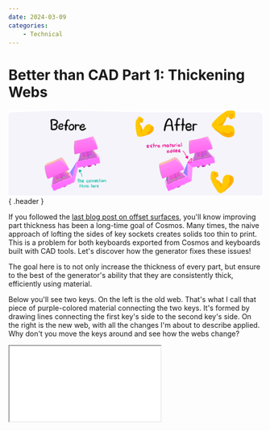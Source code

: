 ```yaml
---
date: 2024-03-09
categories:
    - Technical
---
```


# Better than CAD Part 1: Thickening Webs

![Comparison of old and new webs](../../assets/webthickness.png){ .header }

If you followed the [last blog post on offset surfaces](./offset-surfaces.md), you'll know improving part thickness has been a long-time goal of Cosmos. Many times, the naive approach of lofting the sides of key sockets creates solids too thin to print. This is a problem for both keyboards exported from Cosmos and keyboards built with CAD tools. Let's discover how the generator fixes these issues!

<!-- more -->

The goal here is to not only increase the thickness of every part, but ensure to the best of the generator's ability that they are consistently thick, efficiently using material.

Below you'll see two keys. On the left is the old web. That's what I call that piece of purple-colored material connecting the two keys. It's formed by drawing lines connecting the first key's side to the second key's side. On the right is the new web, with all the changes I'm about to describe applied. Why don't you move the keys around and see how the webs change?

<iframe scrolling="no" style="aspect-ratio: 160 / 50" src="../../embed/thickness" />

In the new web, I've strategically added some extra shapes. The top and bottom surfaces on the key sockets have been extended. This is the new magic that's making the web thicker.

![Added Shapes on the Web](../../assets/thickness-highlight.svg){ width=70% .center}

_I'll pull out my spline toolbox and fix this with some nice curves instead_, I hear you say. _My CAD software can fix this!_ Alright, but how do you ensure your splines never intersect the adjacent keycaps or switches? That the thickness is always consistent? That's the advantage of using these straight lines. Plus, you can always fillet the corners later.

Before diving in, here's a preview of what this post will walk through building. On the left is the original web from a keyboard. You can see the socket clipping through the side of the web. That means the thickness is going negative! On the right is the web automatically generated using these new algorithmic improvements.

![Changes to Web](../../assets/webchanges.png){ width = 400 .center }

## A Tale of Two Lines

The rest of this post is be structured as follows:

1. Figure out how big to make these extra shapes, assuming everything is in 2D.
2. Survive the challenge of thickening the web, but in 3D.

Without further ado, let's get mathin'.

### Math Time

![Labeled Points on the Web](../../assets/webmath.png){ width=300 .center}

Here's a diagram of the sockets from the perspective of socket A. I've fixed the location and orientation of the socket to make the math simpler. The socket on top, positioned at the origin (0,0), is the socket by which this extra triangular shape will be added. This new shape is parameterized by only one variable, $o_t$, that controls by how much the top surface is extended.

I shall find the slopes of the lines describing the top and bottom of the web. If you survived your math classes, you should remember your formulas. This line is going from $(o_t, 0)$ to $(p_{btx}, p_{bty})$:

$$
m = m_{bot} = m_{top} = \frac{p_{bty}}{p_{btx} - o_t}
$$

These slopes are equal because the lines are parallel (which gives constant thickness). The nifty trick that'll become apparent soon is that I'll solve for the top and bottom offsets independently. Notice I'm writing the equation of the slope using the top set of points. This means that only one variable, $o_t$, will show up in the equations. If you turned your screen upside-down, you might notice this problem looks pretty similar, except that all the text is unreadable. All this math therefore also applies to finding the offset on the underside.

I write the equations of both lines:

$$
\begin{align*}
\text{top: } y &= m(x - o_t) = mx - mo_t \\
\text{bottom: } y &= mx - t_a
\end{align*}
$$

To know the thickness, I need to measure the distance between the two parallel lines. What's that distance? [Wikipedia has our back!](https://wikipedia.org/wiki/Distance_between_two_parallel_lines). Because the equation for $t_{desired}$ contains absolute values and square roots, I use $(t_{desired})^2$ to make the math nicer .

$$
(t_{desired})^2 = \frac{(t_a - mo_t)^2}{m^2 + 1}
$$

There you have it! To solve for $o_t$, you plug everything into the equation above and solve. As there are some squared terms, you get a quadratic equation.[^1] The solution is pretty big, so I won't write it out. I figure you're already tired of math. Which is why we're about to do more math, because there's one small issue...

[^1]: A quadratic equations! Multiple solutions!? Imaginary solutions!? It's an unforunate situation. If there is no real solution, I use the maximum offset (i.e. how big the offset can get before running into adjacent keycaps or switches). If both solutions are negative, I use half the maximum offset. Zero and the maximum offsets are both reasonable offsets in this case, so I choose both by averaging :D Otherwise, I use the smallest nonnegative solution.

### Avoiding the Keycaps and Switches

There's a limit to how thick the web can be made. If it's too big in spots, it might run into the keycaps! Or it may run into the switches! Neither would be great.

To find the maximum offsets on the top surfaces of the web, I extend the line that passes through the $p_{bt}$ (the top point on the second socket) and the keycap's corner.

![Extrapolating the Maximum Top Offset](../../assets/weboffset.png){ width=300 .center}

In reality, finding this $p_{key}$ point is pretty difficult since keys can be oriented skew. Everything looks nicer in 2D :) Instead, I define $p_{key}$ relative to $p_{bt}$ using the switch's compressed height and offsetting some margin in the horizontal direction.

$$
o_{t,max} = p_{btx} - p_{bty} \frac{p_{keyx} - p_{btx}}{p_{keyy} - p_{bty}}
$$

For points on the bottom surface, the maximum offset is found pretty similarly. However, instead of working with keycaps, I instead project the socket's edge line straight. I also set the lower bound for this offset to be $t_{desired} / 2$ because switches typically don't come lose to the edge of the socket. That way, _some_ material always gets added on the bottom if required.

![Extrapolating the Maximum Bottom Offset](../../assets/webswitchoffset.png){ width=300 .center}

There's one more check performed to limit the offset: the wall boundary check. If offsetting moves a nearby wall, the wall can only be moved so much before it runs into the nearby walls. Therefore, I check that the offset does not lead to any wall intersections, and if it does, I decrease the offset until there are no intersections.

![Wall unable to be moved any more](../../assets/webwall.png){ width=360 .center}

### Conclusion

As you play with the demo above, you'll see the effects of the keycap and switch avoidance on the webs. It's a pretty smart algorithm!

I should also note that in all my diagrams, the web thickness matches the sockets thickness. Yet in reality, setting the web thickness to 80% of the socket thickness produces thick enough results but with fewer sharp edges. In expert mode, `webMinThicknessFactor` sets this ratio.

Anyways, that's all find and dandy for a 2D solution---but I've conveniently left out the fact that keyboards are in 3D, keys can be oriented skew to each other, and that the act of adding a line in 2D corresponds to adding a face in 3D. Besides, how do you even determine which sockets are neighbors? What if three keys are laid out in a triangle? Who's neighboring who now, huh?

## All Around Me Are Familiar Faces

In Cosmos, the web is computed as many interconnected triangles. Every vertex of a triangle is associated with some corner of a socket. Therefore, every triangle connects 2-3 distinct sockets.

![Triangles in the Mesh](../../assets/webtriangles.png){ width=320 .center}

Why triangles and not, say, quadrilaterals? Not every web can be subdivided into quadrilaterals. Take, for instance, three keys laid out in a triangle. Such a configuration will require a triangle at its center. A triangle is also the shape with the fewest sides.

### Triangles all the Way Down

In order to compute thicknesses, we'll need a way to examine a cross section of the web and examine it in 2D, just as described above. One logical point to take this cross section would be along the sides of every socket, as pictured below on the left.

![Web Cross Section Choices](../../assets/webcross.png){ width=640 .center}

However, this isn't quite the best. Imagine there are two sockets, positioned skew, such that their corners nearly touch on one side but diverge on the other. In this case, the divergent side should have some thickness added, while the touching side needs no extra material. Because of cases like these, the generator independently considers how much thickness to add for the left and right sides of the socket's edge, as shown above on the right.

Because of the specific way that the web is computed, every side of every socket neighbors a triangle. Two vertices of that triangle belong to this socket, while the third vertex belongs to a different socket. The two cross sections from the side's vertices to this third vertex make good candidates.

![The two candidate cross sections](../../assets/webcross2.png){ width=320 .center}

These candidates don't work as well when two keys are placed side by side. Instead, some other vertices on the neighboring socket would work better. What's required instead is to consider not only the neighboring triangle's vertex, but also vertices on neighboring triangles _of the neighboring triangle_. It's triangles all the way down!

![The vertices of the neighboring triangles and chosen cross sections](../../assets/webcross3.png){ width=320 .center}

In all, there are 3 neighbor points to consider and 7 total pairs. In addition to the 6 permutations of these three points, the assignment of two cross sections to the original point (2 pictures up) counts as an extra pair. The chosen pair will be closest to the vertices of the side (i.e. minimize the length of the yellow lines above) and be near-equally spaced from these vertices (i.e. the yellow lines have similar lengths).

The precise algorithm is as follows: First clamp the measured distances from side vertex to neighbor vertex to be at least 1mm. This allows the algorithm to work with tiny lengths. If one vertex is 1mm away and the other is 0.01mm away, the lengths are for all purposes equal. Then calculate the ratios of the distances between the pairs. If any pair has a distance ratio greater than 3:1 (or less than 1:3), it is discarded. Finally, the pair with the smallest sum of distances is chosen.

### Adding New Faces

At this point we have two cross sections, and with them we can compute how much each endpoint of the edge needs to be offset. So now, just move the vertices and call it a day right?

<center>_Right?_</center>

<center>_Right?_</center>

![Gap between socket and web walls](../../assets/webgap.png){ width=300 .center }

There's more work to be done. Moving the vertices creates empty holes around the key socket. Not only will these holes need to be filled with new triangles, but the nearby triangles must be split to avoid further holes.

![Process of splitting the web](../../assets/websplitting.png){ width=500 .center}

This section describes the face-splitting algorithm I developed for Cosmos. It operates on an array of vertices and an array of triangles containing pointers to the vertex array (or more accurately, every triangle records indices into the vertex array). There's a few desirable properties for it to have:

1. If a `vertices[i]`needs to be offset, then `vertices[i]` will be updated with the new vertex location. Then, wall computation will use the new vertex positions.
2. Every original vertex position must still be stored in `vertices`. That is to say, if a vertex is moved, its original location must be pushed to the end of `vertices`. Otherwise, there will be holes in the model.
3. If an edge is split, each face on either side of the edge must be divided into two faces. This also ensures no holes are added.
4. The order through which edges are traversed should have little effect on the resulting model.

The most critical decision in this algorithm is the choice of which edges to split. I choose to split the two edges on the key socket adjacent to the current edge. These edges are special in that they only have one adjacent face each, which means only one face per side must be split into two.

The new vertex is shifted into the location of the original vertex, while the original vertex is offset in place. Additionally, the references of vertices in the socket's points are updated so that the next socket edge that is examined has the correct set of points.

![Filled Gap between socket and web walls](../../assets/webgapfill.png){ width=300 .center }

This is how the same area looks after the new faces are added.

### Face Flip

This algorithm produces long thin faces when it splits edges. Sometimes they are desired. Other times, they are not.

![Socket sticking through the web in Manuform thumb cluster](../../assets/webintersect.png){ width=260 .center }

This image shows a socket sticking through the web in the Manuform thumb cluster. The keycap is orange/red because the generator is complaining that this model is not going to print well. The socket is intersecting the web because the dark purple triangle directly below the model is facing almost downwards, which pushes the triangle directly below it into the socket. These two triangles need to be modified in order to produce a well-formed model.

Therefore, the final step of the algorithm is to flip any edges that 1) Don't satisfy the Delaunay condition and for which 2) flipping them increases the "bubbliness" of the model. I'll explain what both of these mean in a moment, but here's what an edge flip does:

![Edge Flip operation](../../assets/edgeflip.png){ width=440 .center }

In the image above, the edge on the right might look nicer division to you than the edge on the left. Perhaps because the edge length is shorter, or maybe you see that the angles on average are larger. Optimizing for large angles in fact generally leads to good divisions.

The first condition comes from the [Delaunay triangulation](https://gwlucastrig.github.io/TinfourDocs/DelaunayIntro/index.html) algorithm, which is also used to draw the triangles in the original mesh. This algorithm creates triangles such that no point lies within the circumcircle of any triangle. Very optimized algorithms use checks based on this property, but I prefer the definition that for every edge, the sum of the two angles opposite that edge is always less than 180°. This property eliminates many thin triangles, maximizes the minimum angle, and leads to an even, nice-looking mesh.

When the Delaunay triangulation is performed, all points are projected to 2D. However, when doing this algorithm I'm working in 3D, so I calculate the angles in 3D (i.e using the [dot product](https://math.stackexchange.com/questions/116133/how-to-understand-dot-product-is-the-angles-cosine) of the 3D vectors instead of their 2D projections) to check if an edge is locally Delaunay. This goes against the definition of the algorithm, and maybe it's not the most optimal. However, performing the checks in 3D yields better results as orientation information is lost in the 2D projection. In fact, it works so well that I've added a preprocessing step after creating the web through Delaunay triangularization that checks the 3D angles and flips any non-locally Delaunay edges. This helps fix some web meshes, even if none of the other improvements in this blog post apply.

The second check prevents pockets from being punched into the model, decreasing part thickness. The goal of this edge flipping step is to remove pockets, not create them. This check is implemented by calculating and checking the angle between the two triangles about their common edge.

These two conditions identify the problematic areas and flip the appropriate edges so that the web is better formed:

![Better formed Manuform cluster with flipped edge](../../assets/webintsolved.png){ width=440 .center .pad }

## What about the Thickness Viewer?

You may be curious after all of this, how is the thickness viewer working? How is _it_ calculating thickness?

![Web Thickness Viewer](../../assets/webthickview.png){ width=440 .center }

The answer: using the same formulas from the first section of this post. Recall that maximum offset by which a vertex is moved is limited by nearby keycaps and switches. Furthermore, the generator targets 80% of the web thickness. The web is 4.7mm thick in the keyboard above (determined by the socket's height), so the generator targets 3.8mm. That is to say, parts of the web any smaller than 3.8mm will be thickened to 3.8mm, space permitting. This is why many spots are colored teal and cyan.

Rather than substituting a desired thickness and solving for the offset, the generator calculates part thickness by substituting the offset it's using and solving for thickness. Thickness information is propagated to any newly created faces as well as from top to bottom and bottom to top of the mesh. The thickness information will only be as accurate as the approximations used in the algorithms. A more accurate approach would utilize [signed distance functions](https://www.shapeways.com/blog/visualizing-wall-thickness-in-a-3d-model), but for prototyping it's more helpful to have fast feedback than accurate feedback.

## Conclusion

This concludes our discussion of how the web thickness is made consistent in Cosmos. We journeyed from using geometry math to create an exactly consistent mesh in 2D to developing algorithms and heuristics to extend this process to 3D.

I think the ability to place a bunch of parts in 3D and then automatically generate a consistently-thick mesh between them is super powerful and one of the coolest algorithms behind Cosmos, and I hope this post helps you see it that way too.

![A mesh with switches](../../assets/webswitches.png){ width=540 .center }

--8<-- "docs/blog/.footer.md"
